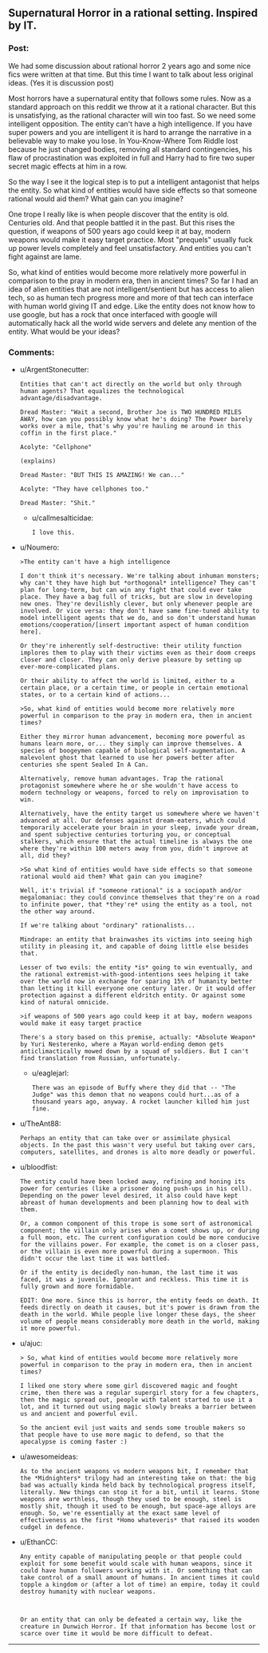 ## Supernatural Horror in a rational setting. Inspired by IT.

### Post:

We had some discussion about rational horror 2 years ago and some nice fics were written at that time. But this time I want to talk about less original ideas. (Yes it is discussion post)


Most horrors have a supernatural entity that follows some rules. Now as a standard approach on this reddit we throw at it a rational character. But this is unsatisfying, as the  rational character will win too fast. So we need some intelligent opposition. The entity can't have a high intelligence. If you have super powers and you are intelligent it is hard to arrange the narrative in a believable way to make you lose. In You-Know-Where Tom Riddle lost because he just changed bodies, removing all standard contingencies, his flaw of procrastination was exploited in full and Harry had to fire two super secret magic effects at him in a row.



So the way I see it the logical step is to put a intelligent antagonist that helps the entity. So what kind of entities would have side effects so that someone rational would aid them? What gain can you imagine?

One trope I really like is when people discover that the entity is old. Centuries old. And that people battled it in the past. But this rises the question, if weapons of 500 years ago could keep it at bay, modern weapons would make it easy target practice. Most "prequels" usually fuck up power levels completely and feel unsatisfactory. And entities you can't fight against are lame. 

So, what kind of entities would become more relatively more powerful in comparison to the pray in modern era, then in ancient times? So far I had an idea of alien entities that are not intelligent/sentient but has access to alien tech, so as human tech progress more and more of that tech can interface with human world giving IT and edge. Like the entity does not know how to use google, but has a rock that once interfaced with google will automatically hack all the world wide servers and delete any mention of the entity. What would be your ideas?


### Comments:

- u/ArgentStonecutter:
  ```
  Entities that can't act directly on the world but only through human agents? That equalizes the technological advantage/disadvantage.

  Dread Master: "Wait a second, Brother Joe is TWO HUNDRED MILES AWAY, how can you possibly know what he's doing? The Power barely works over a mile, that's why you're hauling me around in this coffin in the first place."

  Acolyte: "Cellphone"

  (explains)

  Dread Master: "BUT THIS IS AMAZING! We can..."

  Acolyte: "They have cellphones too."

  Dread Master: "Shit."
  ```

  - u/callmesalticidae:
    ```
    I love this.
    ```

- u/Noumero:
  ```
  >The entity can't have a high intelligence

  I don't think it's necessary. We're talking about inhuman monsters; why can't they have high but *orthogonal* intelligence? They can't plan for long-term, but can win any fight that could ever take place. They have a bag full of tricks, but are slow in developing new ones. They're devilishly clever, but only whenever people are involved. Or vice versa: they don't have same fine-tuned ability to model intelligent agents that we do, and so don't understand human emotions/cooperation/[insert important aspect of human condition here]. 

  Or they're inherently self-destructive: their utility function implores them to play with their victims even as their doom creeps closer and closer. They can only derive pleasure by setting up ever-more-complicated plans.

  Or their ability to affect the world is limited, either to a certain place, or a certain time, or people in certain emotional states, or to a certain kind of actions...

  >So, what kind of entities would become more relatively more powerful in comparison to the pray in modern era, then in ancient times? 

  Either they mirror human advancement, becoming more powerful as humans learn more, or... they simply can improve themselves. A species of boogeymen capable of biological self-augmentation. A malevolent ghost that learned to use her powers better after centuries she spent Sealed In A Can.

  Alternatively, remove human advantages. Trap the rational protagonist somewhere where he or she wouldn't have access to modern technology or weapons, forced to rely on improvisation to win.

  Alternatively, have the entity target us somewhere where we haven't advanced at all. Our defenses against dream-eaters, which could temporarily accelerate your brain in your sleep, invade your dream, and spent subjective centuries torturing you, or conceptual stalkers, which ensure that the actual timeline is always the one where they're within 100 meters away from you, didn't improve at all, did they?

  >So what kind of entities would have side effects so that someone rational would aid them? What gain can you imagine?

  Well, it's trivial if "someone rational" is a sociopath and/or megalomaniac: they could convince themselves that they're on a road to infinite power, that *they're* using the entity as a tool, not the other way around.

  If we're talking about "ordinary" rationalists...

  Mindrape: an entity that brainwashes its victims into seeing high utility in pleasing it, and capable of doing little else besides that.

  Lesser of two evils: the entity *is* going to win eventually, and the rational extremist-with-good-intentions sees helping it take over the world now in exchange for sparing 15% of humanity better than letting it kill everyone one century later. Or it would offer protection against a different eldritch entity. Or against some kind of natural omnicide.

  >if weapons of 500 years ago could keep it at bay, modern weapons would make it easy target practice

  There's a story based on this premise, actually: *Absolute Weapon* by Yuri Nesterenko, where a Mayan world-ending demon gets anticlimactically mowed down by a squad of soldiers. But I can't find translation from Russian, unfortunately.
  ```

  - u/eaglejarl:
    ```
    There was an episode of Buffy where they did that -- "The Judge" was this demon that no weapons could hurt...as of a thousand years ago, anyway. A rocket launcher killed him just fine.
    ```

- u/TheAnt88:
  ```
  Perhaps an entity that can take over or assimilate physical objects. In the past this wasn't very useful but taking over cars, computers, satellites, and drones is alto more deadly or powerful.
  ```

- u/bloodfist:
  ```
  The entity could have been locked away, refining and honing its power for centuries (like a prisoner doing push-ups in his cell). Depending on the power level desired, it also could have kept abreast of human developments and been planning how to deal with them.

  Or, a common component of this trope is some sort of astronomical component; the villain only arises when a comet shows up, or during a full moon, etc. The current configuration could be more conducive for the villains power. For example, the comet is on a closer pass, or the villain is even more powerful during a supermoon. This didn't occur the last time it was battled. 

  Or if the entity is decidedly non-human, the last time it was faced, it was a juvenile. Ignorant and reckless. This time it is fully grown and more formidable.

  EDIT: One more. Since this is horror, the entity feeds on death. It feeds directly on death it causes, but it's power is drawn from the death in the world. While people live longer these days, the sheer volume of people means considerably more death in the world, making it more powerful.
  ```

- u/ajuc:
  ```
  > So, what kind of entities would become more relatively more powerful in comparison to the pray in modern era, then in ancient times? 

  I liked one story where some girl discovered magic and fought crime, then there was a regular supergirl story for a few chapters, then the magic spread out, people with talent started to use it a lot, and it turned out using magic slowly breaks a barrier between us and ancient and powerful evil.

  So the ancient evil just waits and sends some trouble makers so that people have to use more magic to defend, so that the apocalypse is coming faster :)
  ```

- u/awesomeideas:
  ```
  As to the ancient weapons vs modern weapons bit, I remember that the *Midnighters* trilogy had an interesting take on that: the big bad was actually kinda held back by technological progress itself, literally. New things can stop it for a bit, until it learns. Stone weapons are worthless, though they used to be enough, steel is mostly shit, though it used to be enough, but space-age alloys are enough. So, we're essentially at the exact same level of effectiveness as the first *Homo whateveris* that raised its wooden cudgel in defence.
  ```

- u/EthanCC:
  ```
  Any entity capable of manipulating people or that people could exploit for some benefit would scale with human weapons, since it could have human followers working with it. Or something that can take control of a small amount of humans. In ancient times it could topple a kingdom or (after a lot of time) an empire, today it could destroy humanity with nuclear weapons.



  Or an entity that can only be defeated a certain way, like the creature in Dunwich Horror. If that information has become lost or scarce over time it would be more difficult to defeat.
  ```

---


